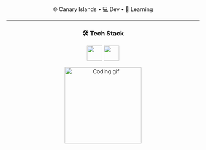 <div align="center">

🌐 Canary Islands • 💻 Dev • 🌱 Learning  

---

### 🛠️ Tech Stack

<p>
  <img src="https://skillicons.dev/icons?i=js,ts,py,cpp,html,css" height="40" />
  <img src="https://skillicons.dev/icons?i=rust,tailwind,bash,figma,astro,git" height="40" />
</p>

<img src="https://i.pinimg.com/originals/35/49/be/3549beaae0ba185e62d53e57144caa0d.gif" height="200" alt="Coding gif"/>

</div>